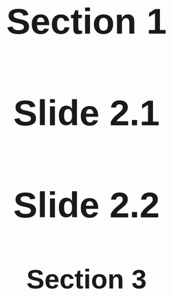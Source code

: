 <!DOCTYPE html>
<html lang="en">
<head>
<meta charset="UTF-8">
<meta name="viewport" content="width=device-width, initial-scale=1.0">
<title>FullPage.js Example</title>
<style>
  .section {
    text-align: center;
    font-size: 3em;
    font-family: arial;
  }
</style>
<link rel="stylesheet" href="https://cdnjs.cloudflare.com/ajax/libs/fullPage.js/3.1.2/fullpage.min.css">
</head>
<body>

<div id="fullpage">
  <div class="section"><h1>Section 1</h1></div>
  <div class="section">
    <div class="slide" data-anchor="slide1">
      <h1>Slide 2.1</h1>
    </div>
    <div class="slide" data-anchor="slide2">
      <h1>Slide 2.2</h1>
    </div>
  </div>
  <div class="section"> 
    <h2>Section 3</h2>
  </div>
</div>

<script src="https://cdnjs.cloudflare.com/ajax/libs/fullPage.js/3.1.2/fullpage.min.js"></script>
<script>
  new fullpage('#fullpage', {
    sectionsColor: ['yellow', 'orange', '#C0C0C0', '#ADD8E6'],
    
    // Get your license at https://alvarotrigo.com/fullPage/pricing/
    licenseKey: 'YOUR LICENSE KEY HERE'
  });
</script>

</body>
</html>
